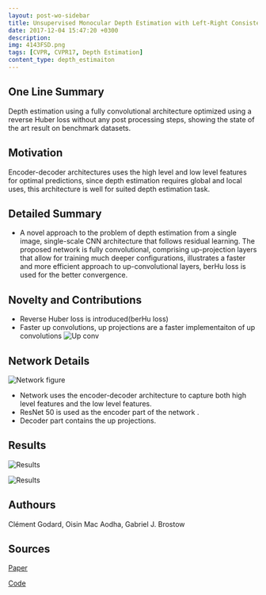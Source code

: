 ```yaml
---
layout: post-wo-sidebar
title: Unsupervised Monocular Depth Estimation with Left-Right Consistency[CVPR 17]
date: 2017-12-04 15:47:20 +0300
description: 
img: 4143FSD.png
tags: [CVPR, CVPR17, Depth Estimation]
content_type: depth_estimaiton
---
```




## One Line Summary
Depth estimation using a fully convolutional architecture optimized using a reverse Huber loss without any post processing steps, showing the state of the art result on benchmark datasets.

## Motivation
Encoder-decoder architectures uses the high level and low level features for optimal predictions, since depth estimation requires global and local uses, this architecture is well for suited depth estimation task.


## Detailed Summary
* A novel approach to the problem of depth estimation from a single image, single-scale CNN architecture that follows residual learning. The proposed network is fully convolutional, comprising up-projection layers that allow for training much deeper configurations, illustrates a faster and
more efficient approach to up-convolutional layers, berHu loss is used for the better convergence.


## Novelty and Contributions
* Reverse Huber loss is introduced(berHu loss)
* Faster up convolutions, up projections are  a faster implementaiton of up convolutions 
![Up conv]({{site.baseurl}}/assets/img/2345.png)



## Network Details
![Network figure]({{site.baseurl}}/assets/img/564323.png)
* Network uses the encoder-decoder architecture to capture both high level features and the low level features.
* ResNet 50 is used as the encoder part of the network .
* Decoder part contains the up projections.




## Results
![Results]({{site.baseurl}}/assets/img/4t3eafdfga.png)


![Results]({{site.baseurl}}/assets/img/43q543.png)

## Authours
Clément Godard, Oisin Mac Aodha, Gabriel J. Brostow

## Sources
[Paper](https://arxiv.org/abs/1609.03677)

[Code](http://visual.cs.ucl.ac.uk/pubs/monoDepth/)